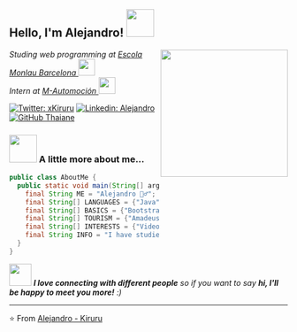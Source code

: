 <h2> Hello, I'm Alejandro! <img src="https://media.giphy.com/media/mGcNjsfWAjY5AEZNw6/giphy.gif" width="50"></h2>
<img align='right' src="https://67.media.tumblr.com/1dd030b239a5dc3534012a00423f3588/tumblr_o52aqu3BLG1ttph68o1_500.gif" width="230">
<p><em>Studing web programming at <a href="https://www.monlau.com/">Escola Monlau Barcelona </a><img src="https://media.giphy.com/media/fYSnHlufseco8Fh93Z/giphy.gif" width="30"></br>Intern at <a href="https://www.m-automocion.com/">M-Automoción </a><img src="https://media.giphy.com/media/WUlplcMpOCEmTGBtBW/giphy.gif" width="30"> 
</em></p>

[![Twitter: xKiruru](https://img.shields.io/twitter/follow/xKiruru?style=social)](https://twitter.com/xKiruru)
[![Linkedin: Alejandro](https://img.shields.io/badge/-alejandrogomezvilloldo-blue?style=flat-square&logo=Linkedin&logoColor=white&link=https://www.linkedin.com/in/alejandrogomezvilloldo/)](https://www.linkedin.com/in/alejandrogomezvilloldo/)
[![GitHub Thaiane](https://img.shields.io/github/followers/WuKiruru?label=follow&style=social)](https://github.com/WuKiruru)


### <img src="https://media.giphy.com/media/VgCDAzcKvsR6OM0uWg/giphy.gif" width="50"> A little more about me...  

```java
public class AboutMe {
  public static void main(String[] args) {
    final String ME = "Alejandro 🙋‍♂️";
    final String[] LANGUAGES = {"Java", "C++" /*a little*/, "SQL", "HTML", "CSS"};
    final String[] BASICS = {"Bootstrap", "XML", "RSS", "Xquery"};
    final String[] TOURISM = {"Amadeus"};
    final String[] INTERESTS = {"Videogames 🐉", "Coding 💻", "China 🏯", "Food 🥮"};
    final String INFO = "I have studied in Japan, lived in China and now I work in Spain";
  }
}

```

<img src="https://media.giphy.com/media/LnQjpWaON8nhr21vNW/giphy.gif" width="40"> <em><b>I love connecting with different people</b> so if you want to say <b>hi, I'll be happy to meet you more!</b> :)</em>

---

⭐️ From [Alejandro - Kiruru](https://github.com/WuKiruru)
